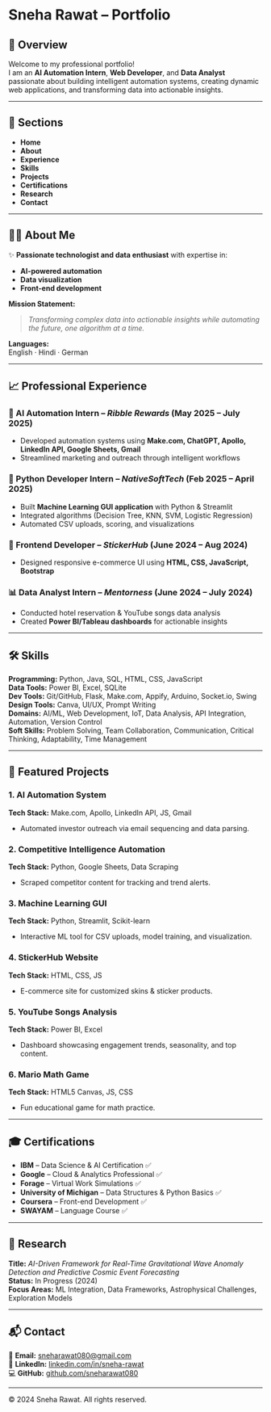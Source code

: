 # Sneha Rawat – Portfolio

## 🌟 Overview
Welcome to my professional portfolio!  
I am an **AI Automation Intern**, **Web Developer**, and **Data Analyst** passionate about building intelligent automation systems, creating dynamic web applications, and transforming data into actionable insights.

---

## 📌 Sections
- **Home**
- **About**
- **Experience**
- **Skills**
- **Projects**
- **Certifications**
- **Research**
- **Contact**

---

## 👩‍💻 About Me
✨ **Passionate technologist and data enthusiast** with expertise in:
- **AI-powered automation**
- **Data visualization**
- **Front-end development**

**Mission Statement:**  
> *Transforming complex data into actionable insights while automating the future, one algorithm at a time.*

**Languages:**  
English · Hindi · German

---

## 📈 Professional Experience

### 🤖 AI Automation Intern – *Ribble Rewards* (May 2025 – July 2025)  
- Developed automation systems using **Make.com, ChatGPT, Apollo, LinkedIn API, Google Sheets, Gmail**  
- Streamlined marketing and outreach through intelligent workflows

### 🐍 Python Developer Intern – *NativeSoftTech* (Feb 2025 – April 2025)  
- Built **Machine Learning GUI application** with Python & Streamlit  
- Integrated algorithms (Decision Tree, KNN, SVM, Logistic Regression)  
- Automated CSV uploads, scoring, and visualizations

### 🎨 Frontend Developer – *StickerHub* (June 2024 – Aug 2024)  
- Designed responsive e-commerce UI using **HTML, CSS, JavaScript, Bootstrap**

### 📊 Data Analyst Intern – *Mentorness* (June 2024 – July 2024)  
- Conducted hotel reservation & YouTube songs data analysis  
- Created **Power BI/Tableau dashboards** for actionable insights

---

## 🛠️ Skills

**Programming:** Python, Java, SQL, HTML, CSS, JavaScript  
**Data Tools:** Power BI, Excel, SQLite  
**Dev Tools:** Git/GitHub, Flask, Make.com, Appify, Arduino, Socket.io, Swing  
**Design Tools:** Canva, UI/UX, Prompt Writing  
**Domains:** AI/ML, Web Development, IoT, Data Analysis, API Integration, Automation, Version Control  
**Soft Skills:** Problem Solving, Team Collaboration, Communication, Critical Thinking, Adaptability, Time Management

---

## 📂 Featured Projects

### 1. **AI Automation System**
**Tech Stack:** Make.com, Apollo, LinkedIn API, JS, Gmail  
- Automated investor outreach via email sequencing and data parsing.

### 2. **Competitive Intelligence Automation**
**Tech Stack:** Python, Google Sheets, Data Scraping  
- Scraped competitor content for tracking and trend alerts.

### 3. **Machine Learning GUI**
**Tech Stack:** Python, Streamlit, Scikit-learn  
- Interactive ML tool for CSV uploads, model training, and visualization.

### 4. **StickerHub Website**
**Tech Stack:** HTML, CSS, JS  
- E-commerce site for customized skins & sticker products.

### 5. **YouTube Songs Analysis**
**Tech Stack:** Power BI, Excel  
- Dashboard showcasing engagement trends, seasonality, and top content.

### 6. **Mario Math Game**
**Tech Stack:** HTML5 Canvas, JS, CSS  
- Fun educational game for math practice.

---

## 🎓 Certifications
- **IBM** – Data Science & AI Certification ✅  
- **Google** – Cloud & Analytics Professional ✅  
- **Forage** – Virtual Work Simulations ✅  
- **University of Michigan** – Data Structures & Python Basics ✅  
- **Coursera** – Front-end Development ✅  
- **SWAYAM** – Language Course ✅  

---

## 🔬 Research
**Title:** *AI-Driven Framework for Real-Time Gravitational Wave Anomaly Detection and Predictive Cosmic Event Forecasting*  
**Status:** In Progress (2024)  
**Focus Areas:** ML Integration, Data Frameworks, Astrophysical Challenges, Exploration Models

---

## 📬 Contact
📧 **Email:** sneharawat080@gmail.com  
💼 **LinkedIn:** [linkedin.com/in/sneha-rawat](https://linkedin.com/in/sneha-rawat)  
💻 **GitHub:** [github.com/sneharawat080](https://github.com/sneharawat080)  

---

© 2024 Sneha Rawat. All rights reserved.
